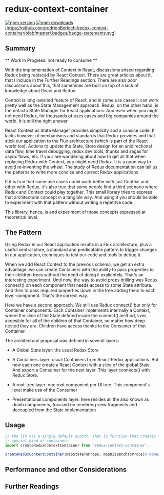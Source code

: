 # redux-context-container

[![npm version](https://img.shields.io/npm/v/redux-context-container.svg?style=flat-square)](https://www.npmjs.com/package/redux-context-container)
[![npm downloads](https://img.shields.io/npm/dm/redux-context-container.svg?style=flat-square)](https://www.npmjs.com/package/redux-context-container)
[(https://github.com/rodrigoBerlochi/redux-context-container/blob/master/.badges/badge-statements.svg)](https://www.npmjs.com/package/redux-context-container)

## Summary

** Work In Progress: not ready to consume **

With the implementation of Context in React, discussions arised regarding Redux being replaced by React Context. There are great articles about it, that I include in the Further Readings section. There are also poor discussions about this, that sometimes are built on top of a lack of knowledge about React and Redux. 

Context is long-awaited feature of React, and in some use cases it can work pretty well as the State Management approach. Redux, on the other hand, is the defacto State Manager for React applications. And even when you might not need Redux, for thousands of uses cases and big companies around the world, it is still the right answer.

React Context as State Manager provides simplicity and a consice code. It lacks however of mechanisms and standards that Redux provides and that stick our application to the Flux architecture (which is part of the React world too). Actions to update the State, Store design for an unidirectional data flow, time travel debugging, redux dev tools, thunks and sagas for async flows, etc. If your are wondering about how to get all that when replacing Redux with Context, you might need Redux. It is a good way to avoid re-inventing the wheel. The study of Redux documentation can tell us the patterns to write more concise and correct Redux applications.

If it is true that some use cases could work better with just Context and other with Redux, it's also true that some people find a third scenario where Redux and Context could play together. This small library tries to express that architectural concept in a tangible way. And using it you should be able to experiment with that pattern without writing a repetitve code.

This library, hence, is and experiment of those concepts expressed at theoretical level. 

## The Pattern

Using Redux in our React application results in a Flux architecture, plus a useful central store, a standard and predicatable pattern to trigger changes in our application, techniques to test our code and tools to debug it. 

When we add React Context to the previous schema, we get an extra advantage: we can create Containers with the ability to pass properties to their children trees without the need of doing it explicetely. That's an interesting experiment. Until now, the way to avoid props drilling was Redux connect() on each component that needs access to some State attribute. And then to pass required properties down in the tree adding them to each level-component. That's the correct way. 

Here we have a second approach. We still use Redux connect() but only for Container components. Each Container implements internally a Context, where the slice of the State defined inside the connect() method, lives accesible for all of the children of that Container, no matter how deep nested they are. Children have access thanks to the Consumer of that Container. 

The architectural proposal was defined in several layers:

- A Global State layer: the usual Redux Store

- A Containers layer: usual Containers from React-Redux applications. But now each one create a React Context with a slice of the global State. And export a Consumer for the next layer. This layer connects() with Redux Store. 

- A root-tree layer: one root component per UI tree. This component's level make use of the Consumer

- Presentational components layer: here resides all the also known as dumb components, focused on rendering view fragments and decoupled from the State implementation 

## Usage
```javascript
// the lib has a single default export. That is function that creates this
// special kind of containers
import createReduxContextContainer from 'redux-context-container';

createReduxContextContainer(mapStateToProps, mapDispatchToProps)('domainname');

```


## Performance and other Considerations

## Further Readings

